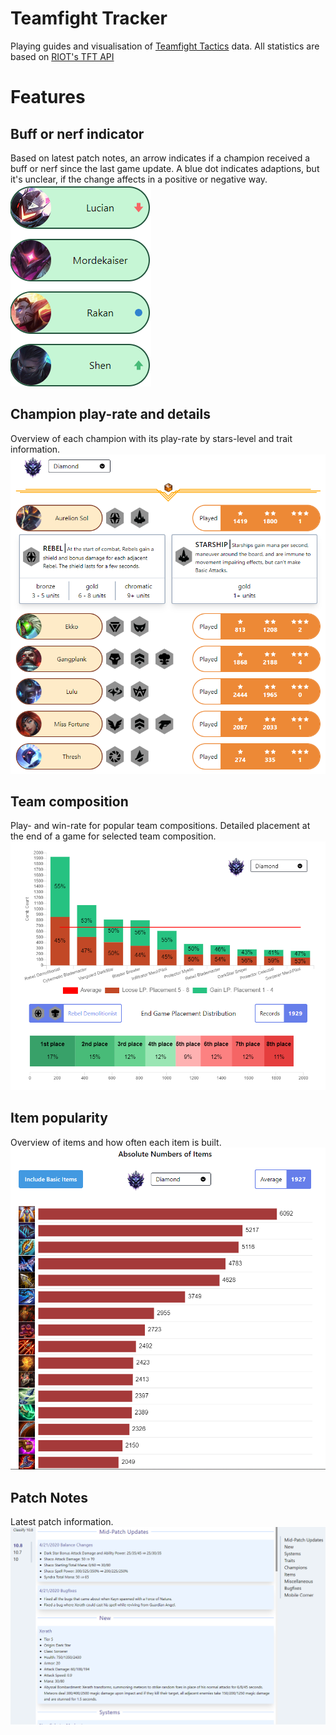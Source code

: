 # Teamfight Tracker

Playing guides and visualisation of [Teamfight Tactics](https://teamfighttactics.leagueoflegends.com/) data. All statistics are based on [RIOT's TFT API](https://developer.riotgames.com/docs/tft)

# Features
## Buff or nerf indicator
Based on latest patch notes, an arrow indicates if a champion received a buff or nerf since the last game update. A blue dot indicates adaptions, but it's unclear, if the change affects in a positive or negative way. 
![BuffNerfIndicator](/public/preview/BuffNerfIndicator.PNG)

## Champion play-rate and details
Overview of each champion with its play-rate by stars-level and trait information.  
![ChampStats](/public/preview/ChampStats.PNG)

## Team composition
Play- and win-rate for popular team compositions. Detailed placement at the end of a game for selected team composition.  
![CombStats](/public/preview/CombStats.PNG)

## Item popularity
Overview of items and how often each item is built.  
![ItemStats](/public/preview/ItemStats.PNG)

## Patch Notes
Latest patch information.  
![PatchNotes](/public/preview/PatchNotes.PNG)
